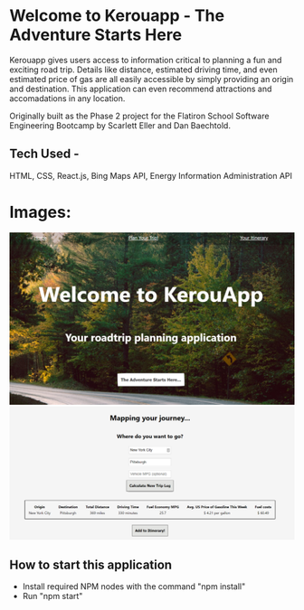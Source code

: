 # Welcome to Kerouapp - The Adventure Starts Here

<p>Kerouapp gives users access to information critical to planning a fun and exciting road trip. Details like distance, estimated driving time, and even estimated price of gas are all easily accessible by simply providing an origin and destination. This application can even recommend attractions and accomadations in any location.</p>
<p>Originally built as the Phase 2 project for the Flatiron School Software Engineering Bootcamp by Scarlett Eller and Dan Baechtold.</p>

<h2>Tech Used -</h2>
<p>HTML, CSS, React.js, Bing Maps API, Energy Information Administration API</p>

# Images:


<img src='Kerouapp 1.PNG' width='750'>
<img src='Kerouapp 2.PNG' width='750'>

<h2>How to start this application</h2>
<ul>
  <li>Install required NPM nodes with the command "npm install"</li>
  <li>Run "npm start"</li>
 </ul>

